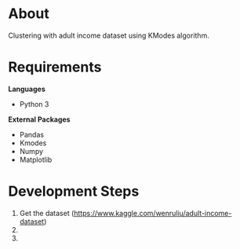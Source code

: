 # About
Clustering with adult income dataset using KModes algorithm.


# Requirements

**Languages**
* Python 3

**External Packages**
* Pandas
* Kmodes
* Numpy
* Matplotlib

# Development Steps
1) Get the dataset (https://www.kaggle.com/wenruliu/adult-income-dataset)
2) 
3) 

